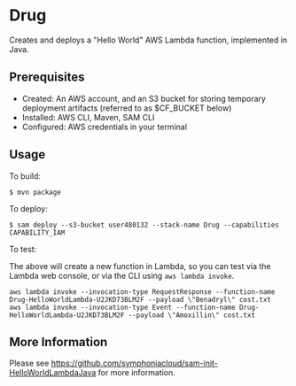 # Drug

Creates and deploys a "Hello World" AWS Lambda function, implemented in Java.

## Prerequisites

* Created: An AWS account, and an S3 bucket for storing temporary deployment artifacts (referred to as $CF_BUCKET below)
* Installed: AWS CLI, Maven, SAM CLI
* Configured: AWS credentials in your terminal

## Usage

To build:

```
$ mvn package
```

To deploy:

```
$ sam deploy --s3-bucket user480132 --stack-name Drug --capabilities CAPABILITY_IAM

```

To test:

The above will create a new function in Lambda, so you can test via the Lambda web console,
or via the CLI using `aws lambda invoke`.
```
aws lambda invoke --invocation-type RequestResponse --function-name Drug-HelloWorldLambda-U2JKD73BLM2F --payload \"Benadryl\" cost.txt
aws lambda invoke --invocation-type Event --function-name Drug-HelloWorldLambda-U2JKD73BLM2F --payload \"Amoxillin\" cost.txt

```
## More Information

Please see https://github.com/symphoniacloud/sam-init-HelloWorldLambdaJava for more information.

